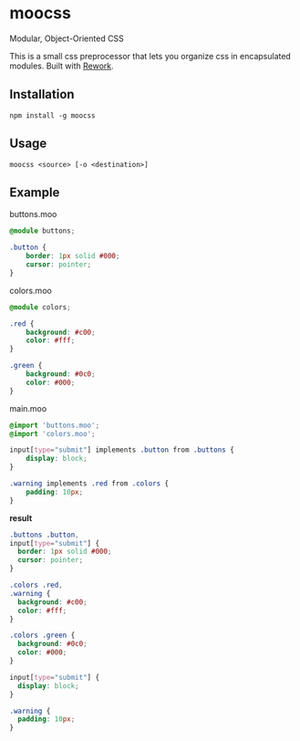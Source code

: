 # moocss
Modular, Object-Oriented CSS

This is a small css preprocessor that lets you organize css in encapsulated modules. Built with [Rework](https://github.com/reworkcss/rework).

## Installation
```
npm install -g moocss
```

## Usage
```
moocss <source> [-o <destination>]
```

## Example

buttons.moo
```css
@module buttons;

.button {
    border: 1px solid #000;
    cursor: pointer;
}
```

colors.moo
```css
@module colors;

.red {
    background: #c00;
    color: #fff;
}

.green {
    background: #0c0;
    color: #000;
}
```

main.moo
```css
@import 'buttons.moo';
@import 'colors.moo';

input[type="submit"] implements .button from .buttons {
    display: block;
}

.warning implements .red from .colors {
    padding: 10px;
}
```

**result**
```css
.buttons .button,
input[type="submit"] {
  border: 1px solid #000;
  cursor: pointer;
}

.colors .red,
.warning {
  background: #c00;
  color: #fff;
}

.colors .green {
  background: #0c0;
  color: #000;
}

input[type="submit"] {
  display: block;
}

.warning {
  padding: 10px;
}
```